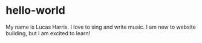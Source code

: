 # hello-world
My name is Lucas Harris.  I love to sing and write music.  I am new to website building, but I am excited to learn!
